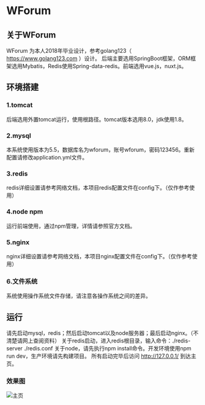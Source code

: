 # WForum
## 关于WForum
WForum 为本人2018年毕业设计，参考golang123（ https://www.golang123.com ）设计。
后端主要选用SpringBoot框架，ORM框架选用Mybatis，Redis使用Spring-data-redis。前端选用vue.js，nuxt.js。
## 环境搭建
### 1.tomcat
后端选用外置tomcat运行，使用根路径。tomcat版本选用8.0，jdk使用1.8。
### 2.mysql
本系统使用版本为5.5，数据库名为wforum，账号wforum，密码123456。重新配置请修改application.yml文件。
### 3.redis
redis详细设置请参考网络文档，本项目redis配置文件在config下。（仅作参考使用）
### 4.node npm
运行前端使用，通过npm管理，详情请参照官方文档。
### 5.nginx
nginx详细设置请参考网络文档，本项目nginx配置文件在config下。（仅作参考使用）
### 6.文件系统
系统使用操作系统文件存储，请注意各操作系统之间的差异。
## 运行
请先启动mysql，redis；然后启动tomcat以及node服务器；最后启动nginx。（不清楚请网上查阅资料）
关于redis启动，进入redis根目录，输入命令：./redis-server ./redis.conf
关于node，请先执行npm install命令。开发环境使用npm run dev，生产环境请先构建项目。
所有启动完毕后访问 http://127.0.0.1/ 到达主页。
### 效果图
![主页](/tingxiaimg/WForum/edit/master/homePage.png)
